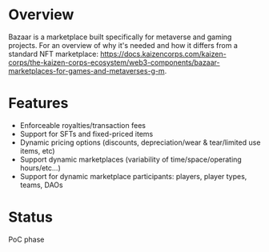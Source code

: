 # Overview

Bazaar is a marketplace built specifically for metaverse and gaming projects. For an overview of why it's needed and
how it differs from a standard NFT marketplace: https://docs.kaizencorps.com/kaizen-corps/the-kaizen-corps-ecosystem/web3-components/bazaar-marketplaces-for-games-and-metaverses-g-m.

# Features

- Enforceable royalties/transaction fees
- Support for SFTs and fixed-priced items
- Dynamic pricing options (discounts, depreciation/wear & tear/limited use items, etc)
- Support dynamic marketplaces (variability of time/space/operating hours/etc...)
- Support for dynamic marketplace participants: players, player types, teams, DAOs

# Status

PoC phase
